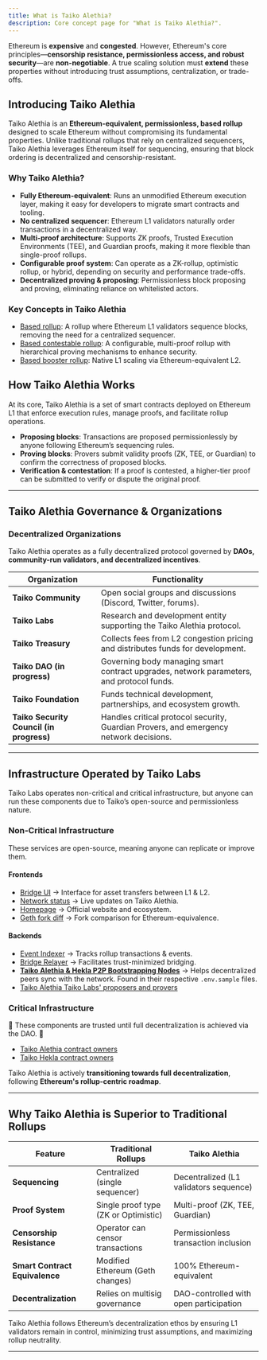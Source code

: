 ```yaml
---
title: What is Taiko Alethia?
description: Core concept page for "What is Taiko Alethia?".
---
```


Ethereum is **expensive** and **congested**. However, Ethereum's core principles—**censorship resistance, permissionless access, and robust security**—are **non-negotiable**. A true scaling solution must **extend** these properties without introducing trust assumptions, centralization, or trade-offs.

## Introducing Taiko Alethia

Taiko Alethia is an **Ethereum-equivalent, permissionless, based rollup** designed to scale Ethereum without compromising its fundamental properties. Unlike traditional rollups that rely on centralized sequencers, Taiko Alethia leverages Ethereum itself for sequencing, ensuring that block ordering is decentralized and censorship-resistant.

### Why Taiko Alethia?

- **Fully Ethereum-equivalent**: Runs an unmodified Ethereum execution layer, making it easy for developers to migrate smart contracts and tooling.
- **No centralized sequencer**: Ethereum L1 validators naturally order transactions in a decentralized way.
- **Multi-proof architecture**: Supports ZK proofs, Trusted Execution Environments (TEE), and Guardian proofs, making it more flexible than single-proof rollups.
- **Configurable proof system**: Can operate as a ZK-rollup, optimistic rollup, or hybrid, depending on security and performance trade-offs.
- **Decentralized proving & proposing**: Permissionless block proposing and proving, eliminating reliance on whitelisted actors.

### Key Concepts in Taiko Alethia

- [Based rollup](/core-concepts/based-rollups): A rollup where Ethereum L1 validators sequence blocks, removing the need for a centralized sequencer.
- [Based contestable rollup](/core-concepts/contestable-rollup): A configurable, multi-proof rollup with hierarchical proving mechanisms to enhance security.
- [Based booster rollup](/core-concepts/booster-rollups): Native L1 scaling via Ethereum-equivalent L2.

## How Taiko Alethia Works

At its core, Taiko Alethia is a set of smart contracts deployed on Ethereum L1 that enforce execution rules, manage proofs, and facilitate rollup operations.

- **Proposing blocks**: Transactions are proposed permissionlessly by anyone following Ethereum’s sequencing rules.
- **Proving blocks**: Provers submit validity proofs (ZK, TEE, or Guardian) to confirm the correctness of proposed blocks.
- **Verification & contestation**: If a proof is contested, a higher-tier proof can be submitted to verify or dispute the original proof.

---

## Taiko Alethia Governance & Organizations

### Decentralized Organizations

Taiko Alethia operates as a fully decentralized protocol governed by **DAOs, community-run validators, and decentralized incentives**.

| Organization                             | Functionality                                                                            |
| ---------------------------------------- | ---------------------------------------------------------------------------------------- |
| **Taiko Community**                      | Open social groups and discussions (Discord, Twitter, forums).                           |
| **Taiko Labs**                           | Research and development entity supporting the Taiko Alethia protocol.                   |
| **Taiko Treasury**                       | Collects fees from L2 congestion pricing and distributes funds for development.          |
| **Taiko DAO (in progress)**              | Governing body managing smart contract upgrades, network parameters, and protocol funds. |
| **Taiko Foundation**                     | Funds technical development, partnerships, and ecosystem growth.                         |
| **Taiko Security Council (in progress)** | Handles critical protocol security, Guardian Provers, and emergency network decisions.   |

---

## Infrastructure Operated by Taiko Labs

Taiko Labs operates non-critical and critical infrastructure, but anyone can run these components due to Taiko’s open-source and permissionless nature.

### Non-Critical Infrastructure

These services are open-source, meaning anyone can replicate or improve them.

#### Frontends

- [Bridge UI](https://bridge.taiko.xyz) → Interface for asset transfers between L1 & L2.
- [Network status](https://status.taiko.xyz) → Live updates on Taiko Alethia.
- [Homepage](https://taiko.xyz) → Official website and ecosystem.
- [Geth fork diff](https://geth.taiko.xyz) → Fork comparison for Ethereum-equivalence.

#### Backends

- [Event Indexer](/api-reference/event-indexer) → Tracks rollup transactions & events.
- [Bridge Relayer](/api-reference/bridge-relayer) → Facilitates trust-minimized bridging.
- [**Taiko Alethia & Hekla P2P Bootstrapping Nodes**](https://github.com/taikoxyz/simple-taiko-node/tree/v1.9.1) → Helps decentralized peers sync with the network. Found in their respective `.env.sample` files.
- [Taiko Alethia Taiko Labs' proposers and provers](/network-reference/alethia-addresses)

### Critical Infrastructure

🚨 These components are trusted until full decentralization is achieved via the DAO. 🚨

- [Taiko Alethia contract owners](/network-reference/alethia-addresses#contract-owners)
- [Taiko Hekla contract owners](/network-reference/hekla-addresses#contract-owners)

Taiko Alethia is actively **transitioning towards full decentralization**, following **Ethereum's rollup-centric roadmap**.

---

## Why Taiko Alethia is Superior to Traditional Rollups

| Feature                        | Traditional Rollups                  | Taiko Alethia                          |
| ------------------------------ | ------------------------------------ | -------------------------------------- |
| **Sequencing**                 | Centralized (single sequencer)       | Decentralized (L1 validators sequence) |
| **Proof System**               | Single proof type (ZK or Optimistic) | Multi-proof (ZK, TEE, Guardian)        |
| **Censorship Resistance**      | Operator can censor transactions     | Permissionless transaction inclusion   |
| **Smart Contract Equivalence** | Modified Ethereum (Geth changes)     | 100% Ethereum-equivalent               |
| **Decentralization**           | Relies on multisig governance        | DAO-controlled with open participation |

Taiko Alethia follows Ethereum’s decentralization ethos by ensuring L1 validators remain in control, minimizing trust assumptions, and maximizing rollup neutrality.

---
